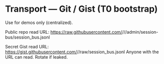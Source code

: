 <!-- status: stub; target: 150+ words -->
<!-- status: stub; target: 150+ words -->
<!-- status: stub; target: 150+ words -->
<!-- status: stub; target: 150+ words -->
<!-- status: stub; target: 150+ words -->
# Transport — Git / Gist (T0 bootstrap)
Use for demos only (centralized).

Public repo read URL:
https://raw.githubusercontent.com/<owner>/<repo>/<branch>/admin/session-bus/session_bus.jsonl

Secret Gist read URL:
https://gist.githubusercontent.com/<user>/<gistId>/raw/session_bus.jsonl
Anyone with the URL can read.  Rotate if leaked.






